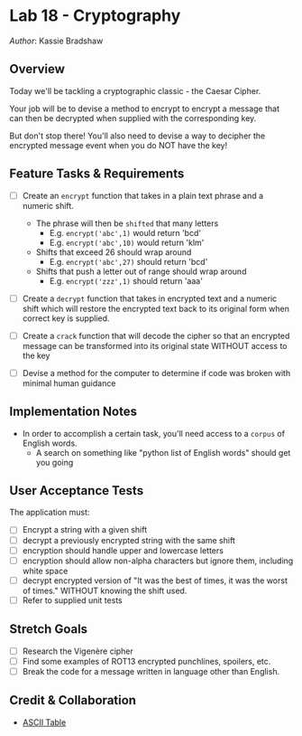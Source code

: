 # Lab 18 - Cryptography

*Author*: Kassie Bradshaw

## Overview

Today we'll be tackling a cryptographic classic - the Caesar Cipher.

Your job will be to devise a method to encrypt to encrypt a message that can then be decrypted when supplied with the corresponding key.

But don't stop there! You'll also need to devise a way to decipher the encrypted message event when you do NOT have the key!

## Feature Tasks & Requirements

* [ ] Create an `encrypt` function that takes in a plain text phrase and a numeric shift.
  * The phrase will then be `shifted` that many letters
    * E.g. `encrypt('abc',1)` would return 'bcd'
    * E.g. `encrypt('abc',10)` would return 'klm'
  * Shifts that exceed 26 should wrap around
    * E.g. `encrypt('abc',27)` should return 'bcd'
  * Shifts that push a letter out of range should wrap around
    * E.g. `encrypt('zzz',1)` should return 'aaa'

* [ ] Create a `decrypt` function that takes in encrypted text and a numeric shift which will restore the encrypted text back to its original form when correct key is supplied.
* [ ] Create a `crack` function that will decode the cipher so that an encrypted message can be transformed into its original state WITHOUT access to the key
* [ ] Devise a method for the computer to determine if code was broken with minimal human guidance

## Implementation Notes

* In order to accomplish a certain task, you'll need access to a `corpus` of English words.
  * A search on something like "python list of English words" should get you going

## User Acceptance Tests

The application must:

* [ ] Encrypt a string with a given shift
* [ ] decrypt a previously encrypted string with the same shift
* [ ] encryption should handle upper and lowercase letters
* [ ] encryption should allow non-alpha characters but ignore them, including white space
* [ ] decrypt encrypted version of "It was the best of times, it was the worst of times." WITHOUT knowing the shift used.
* [ ] Refer to supplied unit tests

## Stretch Goals

* [ ] Research the Vigenère cipher
* [ ] Find some examples of ROT13 encrypted punchlines, spoilers, etc.
* [ ] Break the code for a message written in language other than English.

## Credit & Collaboration

* [ASCII Table](https://www.alpharithms.com/ascii-table-512119/)
